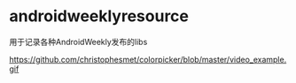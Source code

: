 # androidweeklyresource
用于记录各种AndroidWeekly发布的libs

https://github.com/christophesmet/colorpicker/blob/master/video_example.gif
